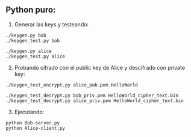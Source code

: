 ## Python puro:
1. Generar las keys y testeando:
```
./keygen.py bob
./keygen_test.py bob

./keygen.py alice
./keygen_test.py alice
```

2. Probando cifrado con el public key de Alice y descifrado con private key:
```
./keygen_test_encrypt.py alice_pub.pem HelloWorld

./keygen_test_decrypt.py bob_priv.pem HelloWorld_cipher_text.bin
./keygen_test_decrypt.py alice_priv.pem HelloWorld_cipher_text.bin
```

3. Ejecutando:
```
python Bob-server.py
python Alice-client.py
```
